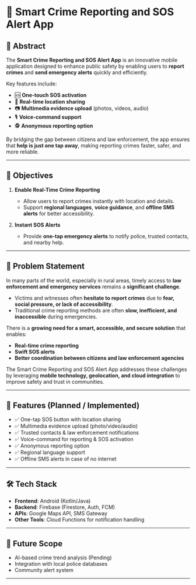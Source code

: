 # 🚨 Smart Crime Reporting and SOS Alert App

## 📌 Abstract  
The **Smart Crime Reporting and SOS Alert App** is an innovative mobile application designed to enhance public safety by enabling users to **report crimes** and **send emergency alerts** quickly and efficiently.  

Key features include:  
- 🆘 **One-touch SOS activation**  
- 📍 **Real-time location sharing**  
- 📷 **Multimedia evidence upload** (photos, videos, audio)  
- 🎙 **Voice-command support**  
- 🕵 **Anonymous reporting option**  

By bridging the gap between citizens and law enforcement, the app ensures that **help is just one tap away**, making reporting crimes faster, safer, and more reliable.  

---

## 🎯 Objectives  
1. **Enable Real-Time Crime Reporting**  
   - Allow users to report crimes instantly with location and details.  
   - Support **regional languages**, **voice guidance**, and **offline SMS alerts** for better accessibility.  

2. **Instant SOS Alerts**  
   - Provide **one-tap emergency alerts** to notify police, trusted contacts, and nearby help.  

---

## 📝 Problem Statement  
In many parts of the world, especially in rural areas, timely access to **law enforcement and emergency services** remains a **significant challenge**.  

- Victims and witnesses often **hesitate to report crimes** due to **fear, social pressure, or lack of accessibility**.  
- Traditional crime reporting methods are often **slow, inefficient, and inaccessible** during emergencies.  

There is a **growing need for a smart, accessible, and secure solution** that enables:  
- **Real-time crime reporting**  
- **Swift SOS alerts**  
- **Better coordination between citizens and law enforcement agencies**  

The Smart Crime Reporting and SOS Alert App addresses these challenges by leveraging **mobile technology, geolocation, and cloud integration** to improve safety and trust in communities.  

---

## 🚀 Features (Planned / Implemented)  
- ✅ One-tap SOS button with location sharing  
- ✅ Multimedia evidence upload (photo/video/audio)  
- ✅ Trusted contacts & law enforcement notifications  
- ✅ Voice-command for reporting & SOS activation  
- ✅ Anonymous reporting option  
- ✅ Regional language support  
- ✅ Offline SMS alerts in case of no internet  

---

## 🛠 Tech Stack  
- **Frontend**: Android (Kotlin/Java)  
- **Backend**: Firebase (Firestore, Auth, FCM)  
- **APIs**: Google Maps API, SMS Gateway  
- **Other Tools**: Cloud Functions for notification handling  

---

## 📌 Future Scope  
- AI-based crime trend analysis  (Pending)
- Integration with local police databases  
- Community alert system  
---


